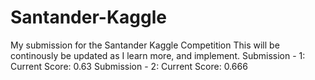 # Santander-Kaggle
My submission for the Santander Kaggle Competition
This will be continously be updated as I learn more, and implement.
Submission - 1: Current Score: 0.63 
Submission - 2: Current Score: 0.666
